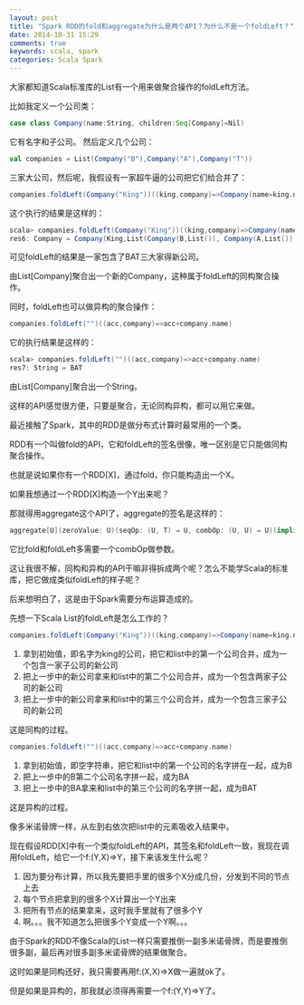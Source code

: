 ```yaml
---
layout: post
title: "Spark RDD的fold和aggregate为什么是两个API？为什么不是一个foldLeft？"
date: 2014-10-31 15:29
comments: true
keywords: scala, spark
categories: Scala Spark
---
```


大家都知道Scala标准库的List有一个用来做聚合操作的foldLeft方法。

比如我定义一个公司类：

```scala
case class Company(name:String, children:Seq[Company]=Nil)
```
它有名字和子公司。
然后定义几个公司：

```scala
val companies = List(Company("B"),Company("A"),Company("T"))
```

三家大公司，然后呢，我假设有一家超牛逼的公司把它们给合并了：

```scala
companies.foldLeft(Company("King"))((king,company)=>Company(name=king.name,king.children:+company))
```

这个执行的结果是这样的：

```scala
scala> companies.foldLeft(Company("King"))((king,company)=>Company(name=king.name,king.children:+company))
res6: Company = Company(King,List(Company(B,List()), Company(A,List()), Company(T,List())))
```

可见foldLeft的结果是一家包含了BAT三大家得新公司。

由List[Company]聚合出一个新的Company，这种属于foldLeft的同构聚合操作。

同时，foldLeft也可以做异构的聚合操作：

```scala
companies.foldLeft("")((acc,company)=>acc+company.name)
```

它的执行结果是这样的：

```scala
scala> companies.foldLeft("")((acc,company)=>acc+company.name)
res7: String = BAT
```

由List[Company]聚合出一个String。

这样的API感觉很方便，只要是聚合，无论同构异构，都可以用它来做。

最近接触了Spark，其中的RDD是做分布式计算时最常用的一个类。

RDD有一个叫做fold的API，它和foldLeft的签名很像，唯一区别是它只能做同构聚合操作。

也就是说如果你有一个RDD[X]，通过fold，你只能构造出一个X。

如果我想通过一个RDD[X]构造一个Y出来呢？

那就得用aggregate这个API了，aggregate的签名是这样的：

```scala
aggregate[U](zeroValue: U)(seqOp: (U, T) ⇒ U, combOp: (U, U) ⇒ U)(implicit arg0: ClassTag[U]): U
```

它比fold和foldLeft多需要一个combOp做参数。

这让我很不解，同构和异构的API干嘛非得拆成两个呢？怎么不能学Scala的标准库，把它做成类似foldLeft的样子呢？

后来想明白了，这是由于Spark需要分布运算造成的。

先想一下Scala List的foldLeft是怎么工作的？

```scala
companies.foldLeft(Company("King"))((king,company)=>Company(name=king.name,king.children:+company))
```

1. 拿到初始值，即名字为king的公司，把它和list中的第一个公司合并，成为一个包含一家子公司的新公司
2. 把上一步中的新公司拿来和list中的第二个公司合并，成为一个包含两家子公司的新公司
3. 把上一步中的新公司拿来和list中的第三个公司合并，成为一个包含三家子公司的新公司

这是同构的过程。

```scala
companies.foldLeft("")((acc,company)=>acc+company.name)
```

1. 拿到初始值，即空字符串，把它和list中的第一个公司的名字拼在一起，成为B
2. 把上一步中的B第二个公司名字拼一起，成为BA
3. 把上一步中的BA拿来和list中的第三个公司的名字拼一起，成为BAT

这是异构的过程。

像多米诺骨牌一样，从左到右依次把list中的元素吸收入结果中。

现在假设RDD[X]中有一个类似foldLeft的API，其签名和foldLeft一致，我现在调用foldLeft，给它一个f:(Y,X)=>Y，接下来该发生什么呢？

1. 因为要分布计算，所以我先要把手里的很多个X分成几份，分发到不同的节点上去
2. 每个节点把拿到的很多个X计算出一个Y出来
3. 把所有节点的结果拿来，这时我手里就有了很多个Y
4. 啊。。。我不知道怎么把很多个Y变成一个Y啊。。。

由于Spark的RDD不像Scala的List一样只需要推倒一副多米诺骨牌，而是要推倒很多副，最后再对很多副多米诺骨牌的结果做聚合。

这时如果是同构还好，我只需要再用f:(X,X)=>X做一遍就ok了。

但是如果是异构的，那我就必须得再需要一个f:(Y,Y)=>Y了。
